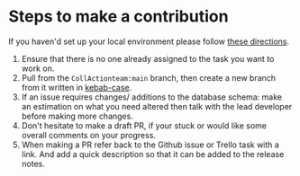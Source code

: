 # Steps to make a contribution

If you haven'd set up your local environment please follow [these directions](DOCKER_DEV_SETUP.md).

1. Ensure that there is no one already assigned to the task you want to work on.
2. Pull from the `CollActionteam:main` branch, then create a new branch from it written in [kebab-case](https://betterprogramming.pub/string-case-styles-camel-pascal-snake-and-kebab-case-981407998841).
3. If an issue requires changes/ additions to the database schema: make an estimation on what you need altered then talk with the lead developer before making more changes.
4. Don't hesitate to make a draft PR, if your stuck or would like some overall comments on your progress.
5. When making a PR refer back to the Github issue or Trello task with a link. And add a quick description so that it can be added to the release notes.
